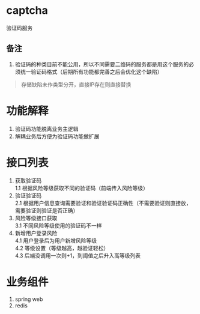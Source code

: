 # captcha
验证码服务
## 备注
1. 验证码的种类目前不能公用，所以不同需要二维码的服务都是用这个服务的必须统一验证码格式（后期所有功能都完善之后会优化这个缺陷）
> 存储缺陷未作类型分开，直接IP存在则直接替换

# 功能解释
1. 验证码功能脱离业务主逻辑
2. 解耦业务后方便为验证码功能做扩展


# 接口列表    
1. 获取验证码    
    1.1 根据风险等级获取不同的验证码（前端传入风险等级）        
2. 验证验证码    
    2.1 根据用户信息查询需要验证和验证验证码正确性（不需要验证则直接放，需要验证则验证是否正确）    
3. 风险等级接口获取    
    3.1 不同风险等级使用的验证码不一样    
4. 新增用户登录风险    
    4.1 用户登录后为用户新增风险等级    
    4.2 等级设置（等级越高，越验证轻松）    
    4.3 后端没调用一次则+1，到阈值之后升入高等级列表    

# 业务组件
1. spring web    
2. redis    
